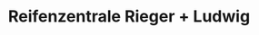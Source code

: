 ---
title: "Reifenzentrale Rieger + Ludwig"
url: /wertingen/reifenzentrale-rieger-ludwig/
shop: Reifen
---